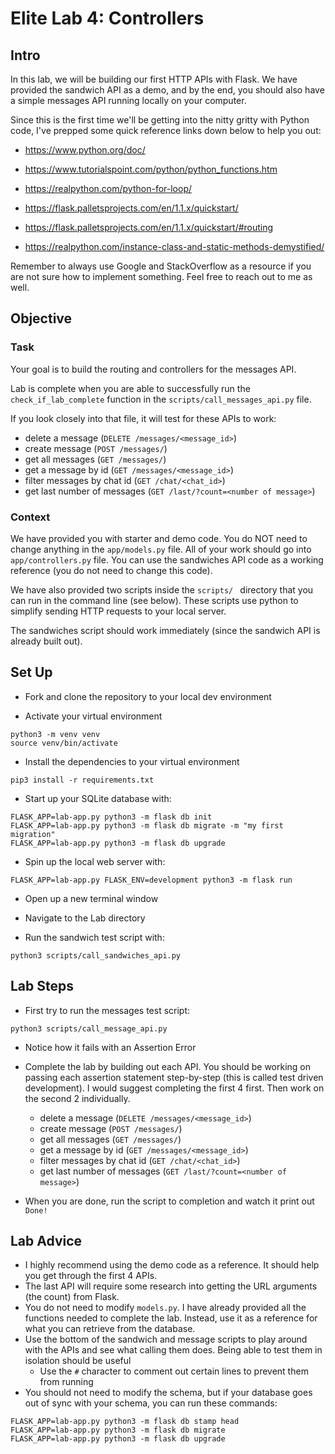# Elite Lab 4: Controllers

## Intro
In this lab, we will be building our first HTTP APIs with Flask. We have provided the sandwich API as a demo, and by the end, you should also have a simple messages API running locally on your computer.

Since this is the first time we'll be getting into the nitty gritty with Python code, I've prepped some quick reference links down below to help you out:

* https://www.python.org/doc/
* https://www.tutorialspoint.com/python/python_functions.htm
* https://realpython.com/python-for-loop/
* https://flask.palletsprojects.com/en/1.1.x/quickstart/
* https://flask.palletsprojects.com/en/1.1.x/quickstart/#routing

* https://realpython.com/instance-class-and-static-methods-demystified/

Remember to always use Google and StackOverflow as a resource if you are not sure how to implement something. Feel free to reach out to me as well.


## Objective
### Task
Your goal is to build the routing and controllers for the messages API.

Lab is complete when you are able to successfully run the `check_if_lab_complete` function in the `scripts/call_messages_api.py` file.

If you look closely into that file, it will test for these APIs to work:
* delete a message (`DELETE /messages/<message_id>`)
* create message (`POST /messages/`)
* get all messages (`GET /messages/`)
* get a message by id (`GET /messages/<message_id>`)
* filter messages by chat id (`GET /chat/<chat_id>`)
* get last number of messages (`GET /last/?count=<number of message>`)

### Context
We have provided you with starter and demo code. You do NOT need to change anything in the `app/models.py` file. All of your work should go into `app/controllers.py` file. You can use the sandwiches API code as a working reference (you do not need to change this code).

We have also provided two scripts inside the `scripts/ ` directory that you can run in the command line (see below). These scripts use python to simplify sending HTTP requests to your local server.

The sandwiches script should work immediately (since the sandwich API is already built out).


## Set Up
* Fork and clone the repository to your local dev environment

* Activate your virtual environment
```
python3 -m venv venv
source venv/bin/activate
```

* Install the dependencies to your virtual environment
```
pip3 install -r requirements.txt
```

* Start up your SQLite database with:
```
FLASK_APP=lab-app.py python3 -m flask db init
FLASK_APP=lab-app.py python3 -m flask db migrate -m "my first migration"
FLASK_APP=lab-app.py python3 -m flask db upgrade
```

* Spin up the local web server with:
```
FLASK_APP=lab-app.py FLASK_ENV=development python3 -m flask run
```

* Open up a new terminal window

* Navigate to the Lab directory

* Run the sandwich test script with:
```
python3 scripts/call_sandwiches_api.py
```


## Lab Steps
* First try to run the messages test script:
```
python3 scripts/call_message_api.py
```

* Notice how it fails with an Assertion Error

* Complete the lab by building out each API. You should be working on passing each assertion statement step-by-step (this is called test driven development). I would suggest completing the first 4 first. Then work on the second 2 individually.
  * delete a message (`DELETE /messages/<message_id>`)
  * create message (`POST /messages/`)
  * get all messages (`GET /messages/`)
  * get a message by id (`GET /messages/<message_id>`)
  * filter messages by chat id (`GET /chat/<chat_id>`)
  * get last number of messages (`GET /last/?count=<number of message>`)

* When you are done, run the script to completion and watch it print out `Done!`


## Lab Advice
* I highly recommend using the demo code as a reference. It should help you get through the first 4 APIs.
* The last API will require some research into getting the URL arguments (the count) from Flask.
* You do not need to modify `models.py`. I have already provided all the functions needed to complete the lab. Instead, use it as a reference for what you can retrieve from the database.
* Use the bottom of the sandwich and message scripts to play around with the APIs and see what calling them does. Being able to test them in isolation should be useful
  * Use the `#` character to comment out certain lines to prevent them from running
* You should not need to modify the schema, but if your database goes out of sync with your schema, you can run these commands:
```
FLASK_APP=lab-app.py python3 -m flask db stamp head
FLASK_APP=lab-app.py python3 -m flask db migrate
FLASK_APP=lab-app.py python3 -m flask db upgrade
```
